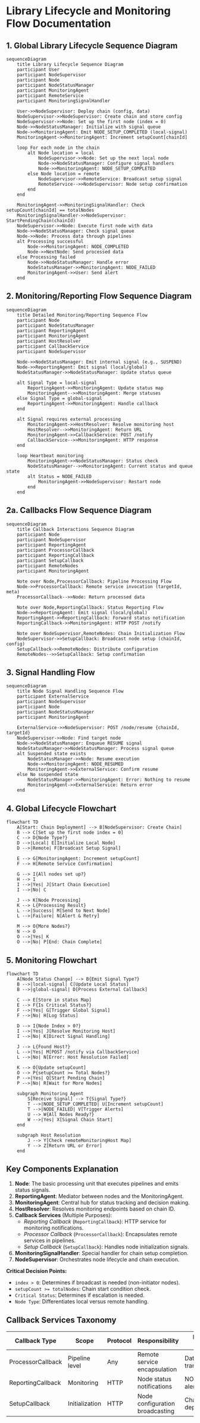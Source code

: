 # Library Lifecycle and Monitoring Flow Documentation

## 1. Global Library Lifecycle Sequence Diagram

```mermaid
sequenceDiagram
    title Library Lifecycle Sequence Diagram
    participant User
    participant NodeSupervisor
    participant Node
    participant NodeStatusManager
    participant MonitoringAgent
    participant RemoteService
    participant MonitoringSignalHandler

    User->>NodeSupervisor: Deploy chain (config, data)
    NodeSupervisor->>NodeSupervisor: Create chain and store config
    NodeSupervisor->>Node: Set up the first node (index = 0)
    Node->>NodeStatusManager: Initialize with signal queue
    Node->>MonitoringAgent: Emit NODE_SETUP_COMPLETED (local-signal)
    MonitoringAgent->>MonitoringAgent: Increment setupCount[chainId]
    
    loop For each node in the chain
        alt Node location = local
            NodeSupervisor->>Node: Set up the next local node
            Node->>NodeStatusManager: Configure signal handlers
            Node->>MonitoringAgent: NODE_SETUP_COMPLETED
        else Node location = remote
            NodeSupervisor->>RemoteService: Broadcast setup signal
            RemoteService-->>NodeSupervisor: Node setup confirmation
        end
    end
    
    MonitoringAgent->>MonitoringSignalHandler: Check setupCount[chainId] == totalNodes
    MonitoringSignalHandler->>NodeSupervisor: StartPendingChain(chainId)
    NodeSupervisor->>Node: Execute first node with data
    Node->>NodeStatusManager: Check signal queue
    Node->>Node: Process data through pipelines
    alt Processing successful
        Node->>MonitoringAgent: NODE_COMPLETED
        Node->>NextNode: Send processed data
    else Processing failed
        Node->>NodeStatusManager: Handle error
        NodeStatusManager->>MonitoringAgent: NODE_FAILED
        MonitoringAgent->>User: Send alert
    end
```

## 2. Monitoring/Reporting Flow Sequence Diagram

```mermaid
sequenceDiagram
    title Detailed Monitoring/Reporting Sequence Flow
    participant Node
    participant NodeStatusManager
    participant ReportingAgent
    participant MonitoringAgent
    participant HostResolver
    participant CallbackService
    participant NodeSupervisor

    Node->>NodeStatusManager: Emit internal signal (e.g., SUSPEND)
    Node->>ReportingAgent: Emit signal (local/global)
    NodeStatusManager->>NodeStatusManager: Update status queue
    
    alt Signal Type = local-signal
        ReportingAgent->>MonitoringAgent: Update status map
        MonitoringAgent-->>MonitoringAgent: Merge statuses
    else Signal Type = global-signal
        ReportingAgent->>MonitoringAgent: Handle callback
    end
    
    alt Signal requires external processing
        MonitoringAgent->>HostResolver: Resolve monitoring host
        HostResolver-->>MonitoringAgent: Return URL
        MonitoringAgent->>CallbackService: POST /notify
        CallbackService-->>MonitoringAgent: HTTP response
    end
    
    loop Heartbeat monitoring
        MonitoringAgent->>NodeStatusManager: Status check
        NodeStatusManager-->>MonitoringAgent: Current status and queue state
        alt Status = NODE_FAILED
            MonitoringAgent->>NodeSupervisor: Restart node
        end
    end
```

## 2a. Callbacks Flow Sequence Diagram

```mermaid
sequenceDiagram
    title Callback Interactions Sequence Diagram
    participant Node
    participant NodeSupervisor
    participant ReportingAgent
    participant ProcessorCallback
    participant ReportingCallback
    participant SetupCallback
    participant RemoteNodes
    participant MonitoringAgent

    Note over Node,ProcessorCallback: Pipeline Processing Flow
    Node->>ProcessorCallback: Remote service invocation (targetId, meta)
    ProcessorCallback-->>Node: Return processed data
    
    Note over Node,ReportingCallback: Status Reporting Flow
    Node->>ReportingAgent: Emit signal (local/global)
    ReportingAgent->>ReportingCallback: Forward status notification
    ReportingCallback->>MonitoringAgent: HTTP POST /notify
    
    Note over NodeSupervisor,RemoteNodes: Chain Initialization Flow
    NodeSupervisor->>SetupCallback: Broadcast node setup (chainId, config)
    SetupCallback->>RemoteNodes: Distribute configuration
    RemoteNodes-->>SetupCallback: Setup confirmation
```

## 3. Signal Handling Flow

```mermaid
sequenceDiagram
    title Node Signal Handling Sequence Flow
    participant ExternalService
    participant NodeSupervisor
    participant Node
    participant NodeStatusManager
    participant MonitoringAgent

    ExternalService->>NodeSupervisor: POST /node/resume {chainId, targetId}
    NodeSupervisor->>Node: Find target node
    Node->>NodeStatusManager: Enqueue RESUME signal
    NodeStatusManager->>NodeStatusManager: Process signal queue
    alt Suspended state exists
        NodeStatusManager->>Node: Resume execution
        Node->>MonitoringAgent: NODE_RESUMED
        MonitoringAgent->>ExternalService: Confirm resume
    else No suspended state
        NodeStatusManager->>MonitoringAgent: Error: Nothing to resume
        MonitoringAgent->>ExternalService: Return error
    end
```

## 4. Global Lifecycle Flowchart

```mermaid
flowchart TD
    A[Start: Chain Deployment] --> B[NodeSupervisor: Create Chain]
    B --> C[Set up the first node index = 0]
    C --> D{Node Type?}
    D -->|Local| E[Initialize Local Node]
    D -->|Remote| F[Broadcast Setup Signal]
    
    E --> G[MonitoringAgent: Increment setupCount]
    F --> H[Remote Service Confirmation]
    
    G --> I{All nodes set up?}
    H --> I
    I -->|Yes| J[Start Chain Execution]
    I -->|No| C
    
    J --> K[Node Processing]
    K --> L{Processing Result}
    L -->|Success| M[Send to Next Node]
    L -->|Failure| N[Alert & Retry]
    
    M --> O{More Nodes?}
    N --> O
    O -->|Yes| K
    O -->|No| P[End: Chain Complete]
```

## 5. Monitoring Flowchart

```mermaid
flowchart TD
    A[Node Status Change] --> B{Emit Signal Type?}
    B -->|local-signal| C[Update Local Status]
    B -->|global-signal| D[Process External Callback]
    
    C --> E[Store in status Map]
    E --> F{Is Critical Status?}
    F -->|Yes| G[Trigger Global Signal]
    F -->|No| H[Log Status]
    
    D --> I{Node Index > 0?}
    I -->|Yes| J[Resolve Monitoring Host]
    I -->|No| K[Direct Signal Handling]
    
    J --> L{Found Host?}
    L -->|Yes| M[POST /notify via CallbackService]
    L -->|No| N[Error: Host Resolution Failed]
    
    K --> O[Update setupCount]
    O --> P{setupCount >= Total Nodes?}
    P -->|Yes| Q[Start Pending Chain]
    P -->|No| R[Wait for More Nodes]
    
    subgraph Monitoring Agent
        S[Receive Signal] --> T{Signal Type?}
        T -->|NODE_SETUP_COMPLETED| U[Increment setupCount]
        T -->|NODE_FAILED| V[Trigger Alerts]
        U --> W{All Nodes Ready?}
        W -->|Yes| X[Signal Chain Start]
    end
    
    subgraph Host Resolution
        J --> Y[Check remoteMonitoringHost Map]
        Y --> Z[Return URL or Error]
    end
```

## Key Components Explanation

1. **Node**: The basic processing unit that executes pipelines and emits status signals.
2. **ReportingAgent**: Mediator between nodes and the MonitoringAgent.
3. **MonitoringAgent**: Central hub for status tracking and decision making.
4. **HostResolver**: Resolves monitoring endpoints based on chain ID.
5. **Callback Services** (Multiple Purposes):
   - *Reporting Callback* (`ReportingCallback`): HTTP service for monitoring notifications.
   - *Processor Callback* (`ProcessorCallback`): Encapsulates remote services in pipelines.
   - *Setup Callback* (`SetupCallback`): Handles node initialization signals.
6. **MonitoringSignalHandler**: Special handler for chain setup completion.
7. **NodeSupervisor**: Orchestrates node lifecycle and chain execution.

**Critical Decision Points:**
- `index > 0`: Determines if broadcast is needed (non-initiator nodes).
- `setupCount >= totalNodes`: Chain start condition check.
- `Critical Status`: Determines if escalation is needed.
- `Node Type`: Differentiates local versus remote handling.

## Callback Services Taxonomy

| Callback Type     | Scope          | Protocol | Responsibility                        | Example Usage         |
|-------------------|----------------|----------|---------------------------------------|-----------------------|
| ProcessorCallback | Pipeline level | Any      | Remote service encapsulation          | Data transformation   |
| ReportingCallback | Monitoring     | HTTP     | Node status notifications             | NODE_FAILED alerts    |
| SetupCallback     | Initialization | HTTP     | Node configuration broadcasting       | Chain deployment      |
